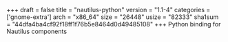 +++
draft = false
title = "nautilus-python"
version = "1.1-4"
categories = ['gnome-extra']
arch = "x86_64"
size = "26448"
usize = "82333"
sha1sum = "44dfa4ba4cf92f18ff1f76b5e8464d0d49485108"
+++
Python binding for Nautilus components